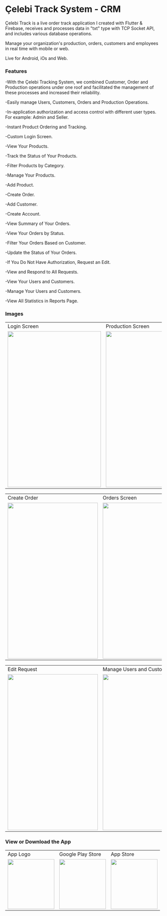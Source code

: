 # Çelebi Track System - CRM

Çelebi Track is a live order track  application I created with Flutter & Firebase, receives and processes data in "txt" type with TCP Socket API, and includes various database operations.

Manage your organization's production, orders, customers and employees in real time with mobile or web.

Live for Android, iOs and Web.

### Features

-With the Çelebi Tracking System, we combined Customer, Order and Production operations under one roof and facilitated the management of these processes and increased their reliability.

-Easily manage Users, Customers, Orders and Production Operations.

-In-application authorization and access control with different user types. For example: Admin and Seller.

-Instant Product Ordering and Tracking.

-Custom Login Screen.

-View Your Products.

-Track the Status of Your Products.

-Filter Products by Category.

-Manage Your Products.

-Add Product.

-Create Order.

-Add Customer.

-Create Account.

-View Summary of Your Orders.

-View Your Orders by Status.

-Filter Your Orders Based on Customer.

-Update the Status of Your Orders.

-If You Do Not Have Authorization, Request an Edit.

-View and Respond to All Requests.

-View Your Users and Customers.

-Manage Your Users and Customers.

-View All Statistics in Reports Page.


### Images

<table>
  <tr>
     <td>Login Screen</td>
     <td>Production Screen</td>
     <td>Product Detail</td>
  </tr>
  <tr>
    <td><img src="https://play-lh.googleusercontent.com/wKAt-uG0CHKEKHhblnhnPK4J5CZWfSi7ifdZS6_8n_n4UR_f0cRo-RjnixiI1674B3H4=w1052-h592-rw" width=300 height=500></td>
    <td><img src="https://drive.google.com/file/d/1nv6hRe_25S8lMpgR8v4TGTjNrh9NON_f/view?usp=sharing" width=280 height=500></td>
    <td><img src="https://play-lh.googleusercontent.com/BZnjI6IB6zJPR9sARm7fsTaCrd915ESENU2icueh0JhOOx0t70vjbK5aXJlEXsNnykC1=w5120-h2880-rw" width=270 height=500></td>
  </tr>
 </table>
 
 
<table>
  <tr>
     <td>Create Order</td>
     <td>Orders Screen</td>
     <td>Order Detail</td>
  </tr>
  <tr>
    <td><img src="https://play-lh.googleusercontent.com/BZwJkCZBM4664T3O_FWR1sUW7neXPX7kZw5HvMwCMg5kkKbxKuhb3_Ic-KWeL9Mc8Vg=w5120-h2880-rw" width=290 height=500></td>
    <td><img src="https://play-lh.googleusercontent.com/occ6jLEZPrUHFi3vq6IQDF9WTNhWUAVnk4mKRL7kZy7OenyZ089O3eEECLfKU-wW3n8=w5120-h2880-rw" width=290 height=500></td>
    <td><img src="https://play-lh.googleusercontent.com/qsn6usLe6iFicSES5bqYvPeoBzqjBMzb7IiYOqrJ-5gxV1asuWmC4LsHoaof7ypDn3ck=w5120-h2880-rw" width=290 height=500></td>
  </tr>
 </table>
 
 <table>
  <tr>
     <td>Edit Request</td>
     <td>Manage Users and Customers</td>
  </tr>
  <tr>
    <td><img src="https://play-lh.googleusercontent.com/8PwW6aKEr78UgiWQnY4G_qSsCS1W9VTkuVTfyrgn6O3J9KdF0ICx6fATwJNUp6lX_Knv=w5120-h2880-rw" width=290 height=500></td>
    <td><img src="https://play-lh.googleusercontent.com/wbDF5SkzhQTYZAeRVZvTV0zpsFAA4IcRhvrxpkAaIinzmuwgcmbqQU6EKLxLUy1CQOk=w5120-h2880-rw" width=290 height=500></td>
  </tr>
 </table>
 
### View or Download the App
<table>
  <tr>
     <td>App Logo</td>
     <td>Google Play Store</td>
     <td>App Store</td>
  </tr>
  <tr>
    <td><img src="https://is1-ssl.mzstatic.com/image/thumb/Purple211/v4/eb/00/99/eb0099a6-eb13-9bc9-04d2-7a7df9079de7/AppIcon-0-0-1x_U007emarketing-0-7-0-0-85-220.png/460x0w.webp" width=150 height=160></td>
    <td><a href="https://play.google.com/store/apps/details?id=com.celebi_track_mobile"><img src="https://yt3.googleusercontent.com/UlCw6skRB67meHd_jffAzV6DeXzAk1YzEFyhxI4meSgYAjA0wRhEnhT3TfHvuo7R-VwISzRTTao=s900-c-k-c0x00ffffff-no-rj" width=150 height=160></img></a></td>
    <td><a href="https://apps.apple.com/au/app/%C3%A7elebi-takip/id6670345972?platform=iphone"><img src="https://www.apple.com/v/app-store/b/images/overview/icon_appstore__ev0z770zyxoy_large_2x.png" width=150 height=160></img></a></td>
  </tr>
 </table>


